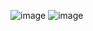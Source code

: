 ![image](https://github.com/yoyoking94/Diet-inator/assets/56436435/a16759ab-8156-4b55-8a1d-d08553426755)
![image](https://github.com/yoyoking94/Diet-inator/assets/56436435/20f654ee-102d-4321-add7-64962fb1d4ae)
